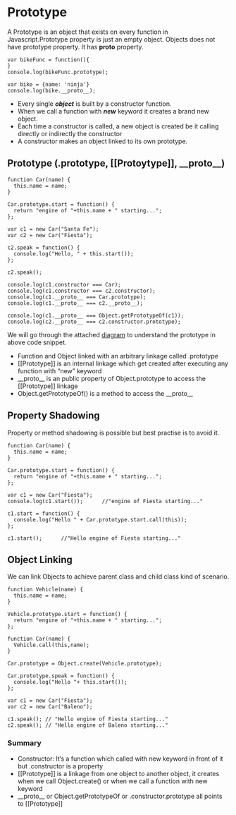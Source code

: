 # Prototype
A Prototype is an object that exists on every function in Javascript.Prototype property is just an empty object.
Objects does not have prototype property. It has __proto__ property.
```
var bikeFunc = function(){
}
console.log(bikeFunc.prototype);

var bike = {name: 'ninja'}
console.log(bike.__proto__);
```

* Every single **_object_** is built by a constructor function.
* When we call a function with **_new_** keyword it creates a brand new object.
* Each time a constructor is called, a new object is created be it calling directly or indirectly the constructor
* A constructor makes an object linked to its own prototype.

## Prototype (.prototype, [[Protoytype]], \_\_proto\_\_)
```
function Car(name) {
  this.name = name;
}

Car.prototype.start = function() {
  return "engine of "+this.name + " starting...";
};

var c1 = new Car("Santa Fe");
var c2 = new Car("Fiesta");

c2.speak = function() {
  console.log("Hello, " + this.start());
};

c2.speak();

console.log(c1.constructor === Car);
console.log(c1.constructor === c2.constructor);
console.log(c1.__proto__ === Car.prototype);
console.log(c1.__proto__ === c2.__proto__);

console.log(c1.__proto__ === Object.getPrototypeOf(c1));
console.log(c2.__proto__ === c2.constructor.prototype);

```
We will go through the attached [diagram](Prototype.jpg) to understand the prototype in above code snippet.
  * Function and Object linked with an arbitrary linkage called .prototype
  * [[Prototype]] is an internal linkage which get created after executing any function with “new” keyword
  * \_\_proto\_\_ is an public property of Object.prototype to access the [[Prototype]] linkage
  * Object.getPrototypeOf() is a method to access the \_\_proto\_\_


## Property Shadowing
Property or method shadowing is possible but best practise is to avoid it.
```
function Car(name) {
  this.name = name;
}

Car.prototype.start = function() {
  return "engine of "+this.name + " starting...";
};

var c1 = new Car("Fiesta");
console.log(c1.start());      //"engine of Fiesta starting..." 

c1.start = function() {
  console.log("Hello " + Car.prototype.start.call(this));
};

c1.start();      //"Hello engine of Fiesta starting..."
```
## Object Linking
We can link Objects to achieve parent class and child class kind of scenario.
```
function Vehicle(name) {
  this.name = name;
}

Vehicle.prototype.start = function() {
  return "engine of "+this.name + " starting...";
};

function Car(name) {
  Vehicle.call(this,name);
}

Car.prototype = Object.create(Vehicle.prototype);

Car.prototype.speak = function() {
  console.log("Hello "+ this.start());
};

var c1 = new Car("Fiesta");
var c2 = new Car("Baleno");

c1.speak(); // "Hello engine of Fiesta starting..."
c2.speak(); // "Hello engine of Baleno starting..."
```
### Summary
  * Constructor: It’s a function which called with new keyword in front of it but .constructor is a property
  * [[Prototype]] is a linkage from one object to another object, it creates when we call Object.create() or when we call a function with new keyword
  * \_\_proto\_\_ or Object.getPrototypeOf or .constructor.prototype all points to [[Prototype]]

